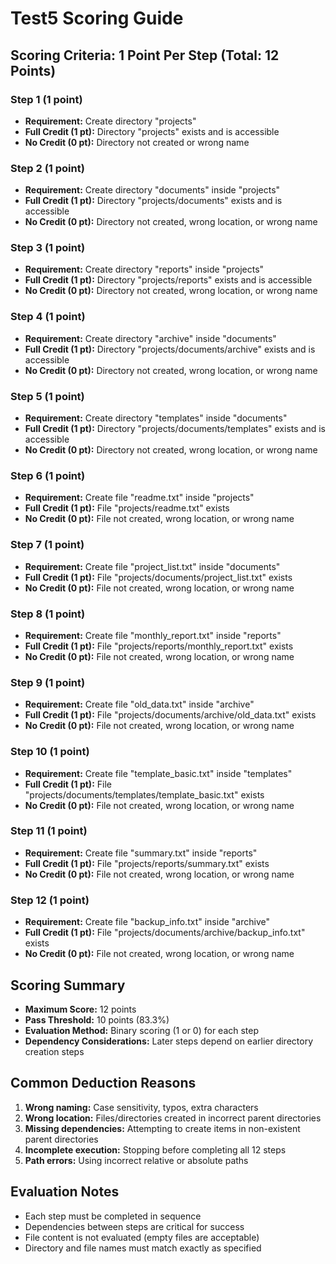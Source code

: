 # Test5 Scoring Guide

## Scoring Criteria: 1 Point Per Step (Total: 12 Points)

### Step 1 (1 point)
- **Requirement:** Create directory "projects"
- **Full Credit (1 pt):** Directory "projects" exists and is accessible
- **No Credit (0 pt):** Directory not created or wrong name

### Step 2 (1 point)
- **Requirement:** Create directory "documents" inside "projects"
- **Full Credit (1 pt):** Directory "projects/documents" exists and is accessible
- **No Credit (0 pt):** Directory not created, wrong location, or wrong name

### Step 3 (1 point)
- **Requirement:** Create directory "reports" inside "projects"
- **Full Credit (1 pt):** Directory "projects/reports" exists and is accessible
- **No Credit (0 pt):** Directory not created, wrong location, or wrong name

### Step 4 (1 point)
- **Requirement:** Create directory "archive" inside "documents"
- **Full Credit (1 pt):** Directory "projects/documents/archive" exists and is accessible
- **No Credit (0 pt):** Directory not created, wrong location, or wrong name

### Step 5 (1 point)
- **Requirement:** Create directory "templates" inside "documents"
- **Full Credit (1 pt):** Directory "projects/documents/templates" exists and is accessible
- **No Credit (0 pt):** Directory not created, wrong location, or wrong name

### Step 6 (1 point)
- **Requirement:** Create file "readme.txt" inside "projects"
- **Full Credit (1 pt):** File "projects/readme.txt" exists
- **No Credit (0 pt):** File not created, wrong location, or wrong name

### Step 7 (1 point)
- **Requirement:** Create file "project_list.txt" inside "documents"
- **Full Credit (1 pt):** File "projects/documents/project_list.txt" exists
- **No Credit (0 pt):** File not created, wrong location, or wrong name

### Step 8 (1 point)
- **Requirement:** Create file "monthly_report.txt" inside "reports"
- **Full Credit (1 pt):** File "projects/reports/monthly_report.txt" exists
- **No Credit (0 pt):** File not created, wrong location, or wrong name

### Step 9 (1 point)
- **Requirement:** Create file "old_data.txt" inside "archive"
- **Full Credit (1 pt):** File "projects/documents/archive/old_data.txt" exists
- **No Credit (0 pt):** File not created, wrong location, or wrong name

### Step 10 (1 point)
- **Requirement:** Create file "template_basic.txt" inside "templates"
- **Full Credit (1 pt):** File "projects/documents/templates/template_basic.txt" exists
- **No Credit (0 pt):** File not created, wrong location, or wrong name

### Step 11 (1 point)
- **Requirement:** Create file "summary.txt" inside "reports"
- **Full Credit (1 pt):** File "projects/reports/summary.txt" exists
- **No Credit (0 pt):** File not created, wrong location, or wrong name

### Step 12 (1 point)
- **Requirement:** Create file "backup_info.txt" inside "archive"
- **Full Credit (1 pt):** File "projects/documents/archive/backup_info.txt" exists
- **No Credit (0 pt):** File not created, wrong location, or wrong name

## Scoring Summary

- **Maximum Score:** 12 points
- **Pass Threshold:** 10 points (83.3%)
- **Evaluation Method:** Binary scoring (1 or 0) for each step
- **Dependency Considerations:** Later steps depend on earlier directory creation steps

## Common Deduction Reasons

1. **Wrong naming:** Case sensitivity, typos, extra characters
2. **Wrong location:** Files/directories created in incorrect parent directories
3. **Missing dependencies:** Attempting to create items in non-existent parent directories
4. **Incomplete execution:** Stopping before completing all 12 steps
5. **Path errors:** Using incorrect relative or absolute paths

## Evaluation Notes

- Each step must be completed in sequence
- Dependencies between steps are critical for success
- File content is not evaluated (empty files are acceptable)
- Directory and file names must match exactly as specified